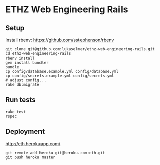 ETHZ Web Engineering Rails
==========================

Setup
-----

Install rbenv: https://github.com/sstephenson/rbenv

```
git clone git@github.com:lukaselmer/ethz-web-engineering-rails.git
cd ethz-web-engineering-rails
rbenv install
gem install bundler
bundle
cp config/database.example.yml config/database.yml
cp config/secrets.example.yml config/secrets.yml
# adjust config...
rake db:migrate
```

Run tests
---------

```
rake test
rspec
```

Deployment
----------

http://eth.herokuapp.com/

```
git remote add heroku git@heroku.com:eth.git
git push heroku master
```
